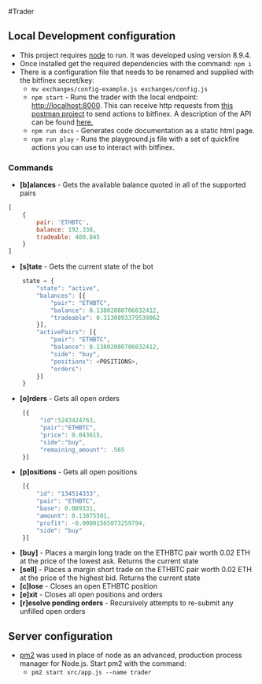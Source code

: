 #Trader

## Local Development configuration
- This project requires [node](https://nodejs.org/en/) to run. It was developed using version 8.9.4. 
- Once installed get the required dependencies with the command: `npm i`
- There is a configuration file that needs to be renamed and supplied with the bitfinex secret/key:
    - `mv exchanges/config-example.js exchanges/config.js`
    - `npm start` - Runs the trader with the local endpoint: [http://localhost:8000](http://localhost:8000). This can receive http requests from [this postman project](https://www.getpostman.com/collections/d3ff660f287183be472e) to send actions to bitfinex. A description of the API can be found [here.](https://documenter.getpostman.com/view/877346/swingtrader-local/7TNgXfx)
    - `npm run docs` - Generates code documentation as a static html page.
    - `npm run play` - Runs the playground.js file with a set of quickfire actions you can use to interact with bitfinex.
### Commands    
- **[b]alances** - Gets the available balance quoted in all of the supported pairs
```javascript
[
    {
        pair: 'ETHBTC',
        balance: 192.338,
        tradeable: 480.845
    }
]
```
- **[s]tate** - Gets the current state of the bot
```javascript
    state = {
        "state": "active",
        "balances": [{
            "pair": "ETHBTC",
            "balance": 0.13802080706832412,
            "tradeable": 0.3130893379539062
        }],
        "activePairs": [{
            "pair": "ETHBTC",
            "balance": 0.13802080706832412,
            "side": "buy",
            "positions": <POSITIONS>,
            "orders": 
        }]
    }
```
- **[o]rders** - Gets all open orders
```javascript
    [{
         "id":5243424763,
         "pair":"ETHBTC",
         "price": 0.043615,
         "side":"buy",
         "remaining_amount": .565
    }]            
```
- **[p]ositions** - Gets all open positions
```javascript
    [{
        "id": "134514333",
        "pair": "ETHBTC",
        "base": 0.089331,
        "amount": 0.13875501,
        "profit": -0.00001565073259794,
        "side": "buy"
    }]
```
- **[buy]** - Places a margin long trade on the ETHBTC pair worth 0.02 ETH at the price of the lowest ask. Returns the current state
- **[sell]** - Places a margin short trade on the ETHBTC pair worth 0.02 ETH at the price of the highest bid. Returns the current state
- **[c]lose** - Closes an open ETHBTC position
- **[e]xit** - Closes all open positions and orders
- **[r]esolve pending orders** - Recursively attempts to re-submit any unfilled open orders

## Server configuration
- [pm2](http://pm2.keymetrics.io/) was used in place of node as an advanced, production process manager for Node.js. Start pm2 with the command: 
    - `pm2 start src/app.js --name trader`